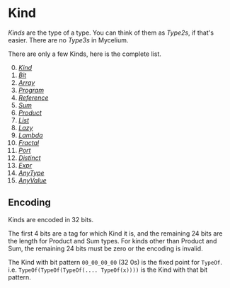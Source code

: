 # Kind

*Kinds* are the type of a type.  You can think of them as *Type2s*, if that's easier.  There are no *Type3s* in Mycelium.

There are only a few Kinds, here is the complete list.

0. [*Kind*](./1.00_Kind.md)
1. [*Bit*](./1.01_Bit.md)
2. [*Array*](./1.02_Array.md)
3. [*Program*](./1.03_Program.md)
4. [*Reference*](./1.04_Ref.md)
5. [*Sum*](./1.05_Sum.md)
6. [*Product*](./1.06_Product.md)
7. [*List*](./1.07_List.md)
8. [*Lazy*](./1.08_Lazy.md)
9. [*Lambda*](./1.09_Lambda.md)
10. [*Fractal*](./1.10_Fractal.md)
11. [*Port*](./1.11_Port.md)
12. [*Distinct*](./1.12_Distinct.md)
13. [*Expr*](./1.13_Expr.md)
14. [*AnyType*](./1.13_AnyType.md)
15. [*AnyValue*](./1.14_AnyValue.md)

## Encoding
Kinds are encoded in 32 bits.

The first 4 bits are a tag for which Kind it is, and the remaining 24 bits are the length for Product and Sum types.
For kinds other than Product and Sum, the remaining 24 bits must be zero or the encoding is invalid.

The Kind with bit pattern `00_00_00_00` (32 0s) is the fixed point for `TypeOf`. i.e. `TypeOf(TypeOf(TypeOf(.... TypeOf(x))))` is the Kind with that bit pattern.
